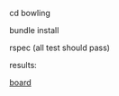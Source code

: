 cd bowling

bundle install


rspec (all test should pass)



results:

[board](https://i.imgur.com/vSvxNcs.png)
